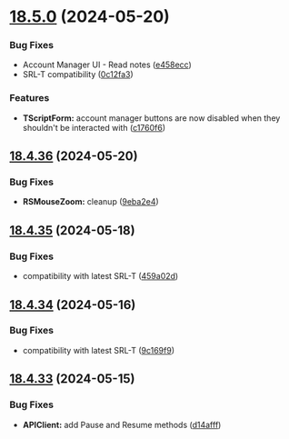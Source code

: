 # [18.5.0](https://github.com/Torwent/WaspLib/compare/v18.4.36...v18.5.0) (2024-05-20)


### Bug Fixes

* Account Manager UI - Read notes ([e458ecc](https://github.com/Torwent/WaspLib/commit/e458ecc6f5beb835a7aa7519f61b7d00566b44db))
* SRL-T compatibility ([0c12fa3](https://github.com/Torwent/WaspLib/commit/0c12fa3eb27a6e6877e08e06aa4b30f1ef3f416b))


### Features

* **TScriptForm:** account manager buttons are now disabled when they shouldn't be interacted with ([c1760f6](https://github.com/Torwent/WaspLib/commit/c1760f6b7217e22c7d0c602c2c29c2fb499a10a6))



## [18.4.36](https://github.com/Torwent/WaspLib/compare/v18.4.35...v18.4.36) (2024-05-20)


### Bug Fixes

* **RSMouseZoom:** cleanup ([9eba2e4](https://github.com/Torwent/WaspLib/commit/9eba2e4fcfebb62330986cbd4d366e678f692052))



## [18.4.35](https://github.com/Torwent/WaspLib/compare/v18.4.34...v18.4.35) (2024-05-18)


### Bug Fixes

* compatibility with latest SRL-T ([459a02d](https://github.com/Torwent/WaspLib/commit/459a02dbef0f55ac99bb110752390d967a53fd6a))



## [18.4.34](https://github.com/Torwent/WaspLib/compare/v18.4.33...v18.4.34) (2024-05-16)


### Bug Fixes

* compatibility with latest SRL-T ([9c169f9](https://github.com/Torwent/WaspLib/commit/9c169f9fb38834d510f2f7e0c2bfd00e58374981))



## [18.4.33](https://github.com/Torwent/WaspLib/compare/v18.4.32...v18.4.33) (2024-05-15)


### Bug Fixes

* **APIClient:** add Pause and Resume methods ([d14afff](https://github.com/Torwent/WaspLib/commit/d14afffdba6098d091c3a71fd83adb14a72fbe81))



